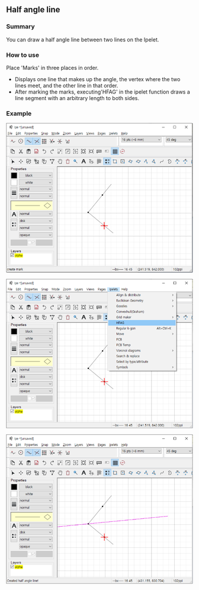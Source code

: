 ## Half angle line

### Summary
You can draw a half angle line between two lines on the Ipelet.

### How to use
Place 'Marks' in three places in order. 
- Displays one line that makes up the angle, the vertex where the two lines meet, and the other line in that order. 
- After marking the marks, executing'HFAG' in the ipelet function draws a line segment with an arbitrary length to both sides.

### Example
![enter image description here](https://github.com/postechDNN/postechDNN/blob/ipelet/dnn/IPELET/Halfangle%26Hyperbola/images/hfag_2.png)

![enter image description here](https://github.com/postechDNN/postechDNN/blob/ipelet/dnn/IPELET/Halfangle%26Hyperbola/images/hfag_3.png)

![enter image description here](https://github.com/postechDNN/postechDNN/blob/ipelet/dnn/IPELET/Halfangle%26Hyperbola/images/hfag_4.png)
